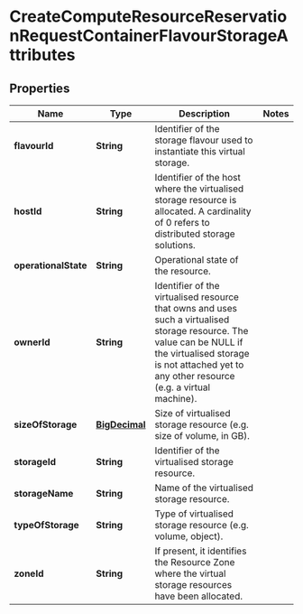 
# CreateComputeResourceReservationRequestContainerFlavourStorageAttributes

## Properties
Name | Type | Description | Notes
------------ | ------------- | ------------- | -------------
**flavourId** | **String** | Identifier of the storage flavour used to instantiate this virtual storage. | 
**hostId** | **String** | Identifier of the host where the virtualised storage resource is allocated. A cardinality of 0 refers to distributed storage solutions. | 
**operationalState** | **String** | Operational state of the resource. | 
**ownerId** | **String** | Identifier of the virtualised resource that owns and uses such a virtualised storage resource. The value can be NULL if the virtualised storage is not attached yet to any other resource (e.g. a virtual machine). | 
**sizeOfStorage** | [**BigDecimal**](BigDecimal.md) | Size of virtualised storage resource (e.g. size of volume, in GB). | 
**storageId** | **String** | Identifier of the virtualised storage resource. | 
**storageName** | **String** | Name of the virtualised storage resource. | 
**typeOfStorage** | **String** | Type of virtualised storage resource (e.g. volume, object). | 
**zoneId** | **String** | If present, it identifies the Resource Zone where the virtual storage resources have been allocated. | 



